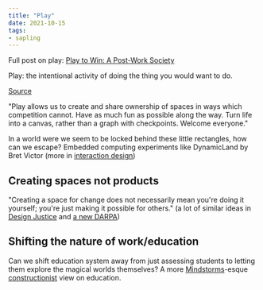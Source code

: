 ```yaml
---
title: "Play"
date: 2021-10-15
tags:
- sapling
---
```


Full post on play: [Play to Win: A Post-Work Society](posts/play.md)

Play: the intentional activity of doing the thing you would want to do. 

[Source](https://kernel.community/en/learn/module-1/joyful-subversion)

"Play allows us to create and share ownership of spaces in ways which competition cannot. Have as much fun as possible along the way. Turn life into a canvas, rather than a graph with checkpoints. Welcome everyone."

In a world were we seem to be locked behind these little rectangles, how can we escape? Embedded computing experiments like DynamicLand by Bret Victor (more in [interaction design](thoughts/interaction%20design.md))

## Creating spaces not products
"Creating a space for change does not necessarily mean you're doing it yourself; you're just making it possible for others." (a lot of similar ideas in [Design Justice](thoughts/Design%20Justice.md) and [a new DARPA](thoughts/new%20DARPA.md))

## Shifting the nature of work/education
Can we shift education system away from just assessing students to letting them explore the magical worlds themselves? A more [Mindstorms](thoughts/Mindstorms.md)-esque [constructionist](thoughts/constructionist.md) view on education.
